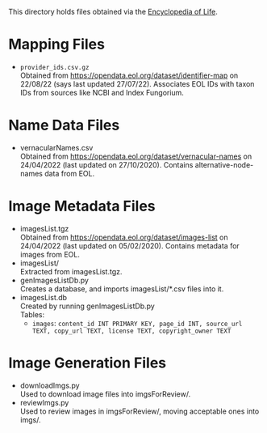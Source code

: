 This directory holds files obtained via the [Encyclopedia of Life](https://eol.org/).

# Mapping Files
-   `provider_ids.csv.gz` <br>
    Obtained from <https://opendata.eol.org/dataset/identifier-map> on 22/08/22 (says last updated 27/07/22).
    Associates EOL IDs with taxon IDs from sources like NCBI and Index Fungorium.

# Name Data Files
-   vernacularNames.csv <br>
    Obtained from <https://opendata.eol.org/dataset/vernacular-names> on 24/04/2022 (last updated on 27/10/2020).
    Contains alternative-node-names data from EOL.

# Image Metadata Files
-   imagesList.tgz <br>
    Obtained from <https://opendata.eol.org/dataset/images-list> on 24/04/2022 (last updated on 05/02/2020).
    Contains metadata for images from EOL.
-   imagesList/ <br>
    Extracted from imagesList.tgz.
-   genImagesListDb.py <br>
    Creates a database, and imports imagesList/*.csv files into it.
-   imagesList.db <br>
    Created by running genImagesListDb.py <br>
    Tables: <br>
    -   `images`:
        `content_id INT PRIMARY KEY, page_id INT, source_url TEXT, copy_url TEXT, license TEXT, copyright_owner TEXT`

# Image Generation Files
-   downloadImgs.py <br>
    Used to download image files into imgsForReview/.
-   reviewImgs.py <br>
    Used to review images in imgsForReview/, moving acceptable ones into imgs/.

